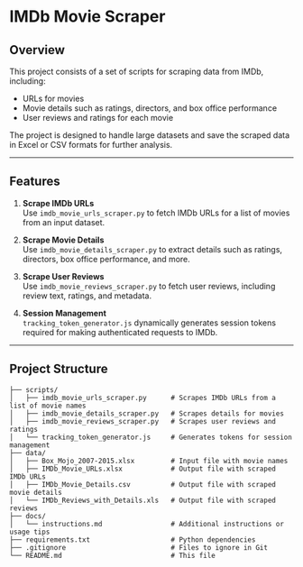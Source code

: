 # IMDb Movie Scraper

## Overview
This project consists of a set of scripts for scraping data from IMDb, including:
- URLs for movies
- Movie details such as ratings, directors, and box office performance
- User reviews and ratings for each movie

The project is designed to handle large datasets and save the scraped data in Excel or CSV formats for further analysis.

---

## Features
1. **Scrape IMDb URLs**  
   Use `imdb_movie_urls_scraper.py` to fetch IMDb URLs for a list of movies from an input dataset.
   
2. **Scrape Movie Details**  
   Use `imdb_movie_details_scraper.py` to extract details such as ratings, directors, box office performance, and more.

3. **Scrape User Reviews**  
   Use `imdb_movie_reviews_scraper.py` to fetch user reviews, including review text, ratings, and metadata.

4. **Session Management**  
   `tracking_token_generator.js` dynamically generates session tokens required for making authenticated requests to IMDb.

---

## Project Structure
```plaintext
├── scripts/
│   ├── imdb_movie_urls_scraper.py      # Scrapes IMDb URLs from a list of movie names
│   ├── imdb_movie_details_scraper.py   # Scrapes details for movies
│   ├── imdb_movie_reviews_scraper.py   # Scrapes user reviews and ratings
│   └── tracking_token_generator.js     # Generates tokens for session management
├── data/
│   ├── Box_Mojo_2007-2015.xlsx         # Input file with movie names
│   ├── IMDb_Movie_URLs.xlsx            # Output file with scraped IMDb URLs
│   ├── IMDb_Movie_Details.csv          # Output file with scraped movie details
│   └── IMDb_Reviews_with_Details.xls   # Output file with scraped reviews
├── docs/
│   └── instructions.md                 # Additional instructions or usage tips
├── requirements.txt                    # Python dependencies
├── .gitignore                          # Files to ignore in Git
└── README.md                           # This file
